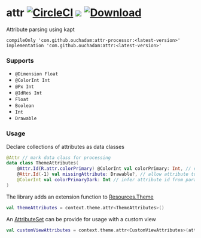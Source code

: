 # attr [![CircleCI](https://circleci.com/gh/ouchadam/attr.svg?style=shield)](https://circleci.com/gh/ouchadam/attr) ![](https://img.shields.io/github/license/ouchadam/attr.svg) [ ![Download](https://api.bintray.com/packages/ouchadam/maven/attr/images/download.svg) ](https://bintray.com/ouchadam/maven/attr/_latestVersion)
Attribute parsing using kapt


```
compileOnly 'com.github.ouchadam:attr-processor:<latest-version>'
implementation 'com.github.ouchadam:attr:<latest-version>'
```

### Supports

- `@Dimension Float`
- `@ColorInt Int`
- `@Px Int`
- `@IdRes Int`
- `Float`
- `Boolean`
- `Int`
- `Drawable`

### Usage

Declare collections of attributes as data classes
```kotlin
@Attr // mark data class for processing
data class ThemeAttributes(
    @Attr.Id(R.attr.colorPrimary) @ColorInt val colorPrimary: Int, // explicitly specify the attribute id
    @Attr.Id(-1) val missingAttribute: Drawable?, // allow attribute to be unavailable
    @ColorInt val colorPrimaryDark: Int // infer attribute id from parameter name
)
```

The library adds an extension function to [Resources.Theme](https://developer.android.com/reference/android/content/res/Resources.Theme)

```kotlin
val themeAttributes = context.theme.attr<ThemeAttributes>()
```

An [AttributeSet](https://developer.android.com/reference/android/util/AttributeSet) can be provide for usage with a custom view
```kotlin
val customViewAttributes = context.theme.attr<CustomViewAttributes>(attributeSet)
```

